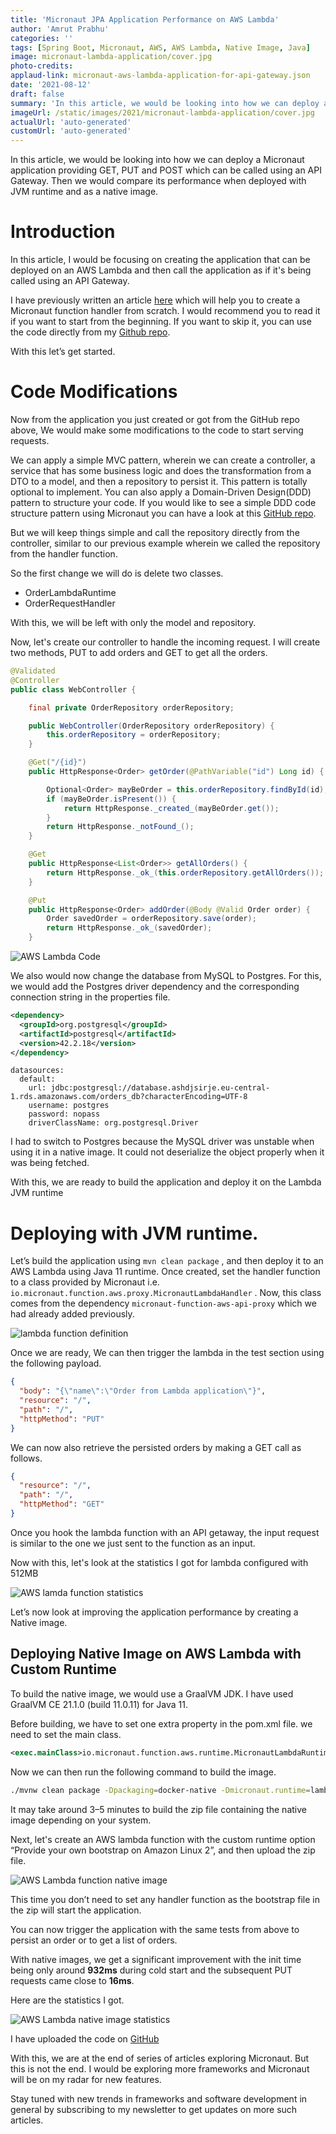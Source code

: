 ```yaml
---
title: 'Micronaut JPA Application Performance on AWS Lambda'
author: 'Amrut Prabhu'
categories: ''
tags: [Spring Boot, Micronaut, AWS, AWS Lambda, Native Image, Java]
image: micronaut-lambda-application/cover.jpg
photo-credits:
applaud-link: micronaut-aws-lambda-application-for-api-gateway.json
date: '2021-08-12'
draft: false
summary: 'In this article, we would be looking into how we can deploy a Micronaut application providing GET, PUT and POST which can be called using an API Gateway and check its performance'
imageUrl: /static/images/2021/micronaut-lambda-application/cover.jpg
actualUrl: 'auto-generated'
customUrl: 'auto-generated'
---
```


In this article, we would be looking into how we can deploy a Micronaut application providing GET, PUT and POST which can be called using an API Gateway. Then we would compare its performance when deployed with JVM runtime and as a native image.

# Introduction

In this article, I would be focusing on creating the application that can be deployed on an AWS Lambda and then call the application as if it's being called using an API Gateway.

I have previously written an article [here](https://refactorfirst.com/micronaut-jpa-aws-lambda-function) which will help you to create a Micronaut function handler from scratch. I would recommend you to read it if you want to start from the beginning. If you want to skip it, you can use the code directly from my [Github repo](https://github.com/amrutprabhu/micronaut-workout/tree/master/micronaut-lambda-function).

With this let’s get started.

# Code Modifications

Now from the application you just created or got from the GitHub repo above, We would make some modifications to the code to start serving requests.

We can apply a simple MVC pattern, wherein we can create a controller, a service that has some business logic and does the transformation from a DTO to a model, and then a repository to persist it. This pattern is totally optional to implement. You can also apply a Domain-Driven Design(DDD) pattern to structure your code. If you would like to see a simple DDD code structure pattern using Micronaut you can have a look at this [GitHub repo](https://github.com/amrutprabhu/micronaut-workout/tree/master/MicronautApp).

But we will keep things simple and call the repository directly from the controller, similar to our previous example wherein we called the repository from the handler function.

So the first change we will do is delete two classes.

- OrderLambdaRuntime
- OrderRequestHandler

With this, we will be left with only the model and repository.

Now, let's create our controller to handle the incoming request. I will create two methods, PUT to add orders and GET to get all the orders.

```java
@Validated
@Controller
public class WebController {

    final private OrderRepository orderRepository;

    public WebController(OrderRepository orderRepository) {
        this.orderRepository = orderRepository;
    }

    @Get("/{id}")
    public HttpResponse<Order> getOrder(@PathVariable("id") Long id) {

        Optional<Order> mayBeOrder = this.orderRepository.findById(id);
        if (mayBeOrder.isPresent()) {
            return HttpResponse._created_(mayBeOrder.get());
        }
        return HttpResponse._notFound_();
    }

    @Get
    public HttpResponse<List<Order>> getAllOrders() {
        return HttpResponse._ok_(this.orderRepository.getAllOrders());
    }

    @Put
    public HttpResponse<Order> addOrder(@Body @Valid Order order) {
        Order savedOrder = orderRepository.save(order);
        return HttpResponse._ok_(savedOrder);
    }
```

![AWS Lambda Code](/static/images/2021/micronaut-lambda-application/code.png)

We also would now change the database from MySQL to Postgres. For this, we would add the Postgres driver dependency and the corresponding connection string in the properties file.

```xml
<dependency>
  <groupId>org.postgresql</groupId>
  <artifactId>postgresql</artifactId>
  <version>42.2.18</version>
</dependency>
```

```properties
datasources:
  default:
    url: jdbc:postgresql://database.ashdjsirje.eu-central-1.rds.amazonaws.com/orders_db?characterEncoding=UTF-8
    username: postgres
    password: nopass
    driverClassName: org.postgresql.Driver
```

I had to switch to Postgres because the MySQL driver was unstable when using it in a native image. It could not deserialize the object properly when it was being fetched.

With this, we are ready to build the application and deploy it on the Lambda JVM runtime

# Deploying with JVM runtime.

Let’s build the application using `mvn clean package` , and then deploy it to an AWS Lambda using Java 11 runtime. Once created, set the handler function to a class provided by Micronaut i.e. `io.micronaut.function.aws.proxy.MicronautLambdaHandler` . Now, this class comes from the dependency `micronaut-function-aws-api-proxy` which we had already added previously.

![lambda function definition](/static/images/2021/micronaut-lambda-application/lambda-function-application.png)

Once we are ready, We can then trigger the lambda in the test section using the following payload.

```json
{
  "body": "{\"name\":\"Order from Lambda application\"}",
  "resource": "/",
  "path": "/",
  "httpMethod": "PUT"
}
```

We can now also retrieve the persisted orders by making a GET call as follows.

```json
{
  "resource": "/",
  "path": "/",
  "httpMethod": "GET"
}
```

Once you hook the lambda function with an API getaway, the input request is similar to the one we just sent to the function as an input.

Now with this, let's look at the statistics I got for lambda configured with 512MB

![AWS lamda function statistics ](/static/images/2021/micronaut-lambda-application/micronaut-aws-function-statistics.png)

Let’s now look at improving the application performance by creating a Native image.

## Deploying Native Image on AWS Lambda with Custom Runtime

To build the native image, we would use a GraalVM JDK. I have used GraalVM CE 21.1.0 (build 11.0.11) for Java 11.

Before building, we have to set one extra property in the pom.xml file. we need to set the main class.

```xml
<exec.mainClass>io.micronaut.function.aws.runtime.MicronautLambdaRuntime</exec.mainClass>
```

Now we can then run the following command to build the image.

```bash
./mvnw clean package -Dpackaging=docker-native -Dmicronaut.runtime=lambda
```

It may take around 3–5 minutes to build the zip file containing the native image depending on your system.

Next, let's create an AWS lambda function with the custom runtime option “Provide your own bootstrap on Amazon Linux 2”, and then upload the zip file.

![AWS Lambda function native image](/static/images/2021/micronaut-lambda-application/micronaut-aws-function-native.png)

This time you don’t need to set any handler function as the bootstrap file in the zip will start the application.

You can now trigger the application with the same tests from above to persist an order or to get a list of orders.

With native images, we get a significant improvement with the init time being only around **932ms** during cold start and the subsequent PUT requests came close to **16ms**.

Here are the statistics I got.

![AWS Lambda native image statistics](/static/images/2021/micronaut-lambda-application/micronaut-aws-lambda-native-image-statistics.png)

I have uploaded the code on [GitHub](https://github.com/amrutprabhu/micronaut-workout/tree/master/micronaut-lamdba-application)

With this, we are at the end of series of articles exploring Micronaut. But this is not the end. I would be exploring more frameworks and Micronaut will be on my radar for new features.

Stay tuned with new trends in frameworks and software development in general by subscribing to my newsletter to get updates on more such articles.
